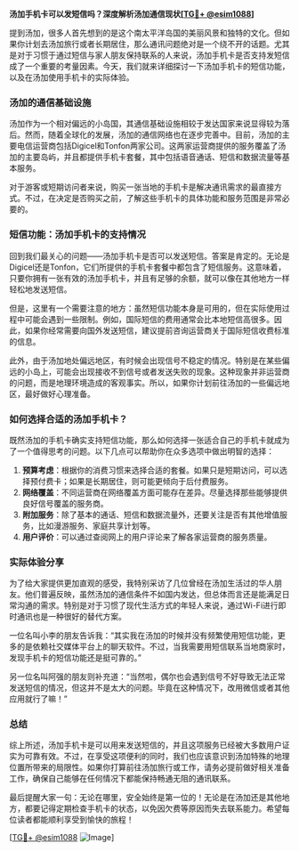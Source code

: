 **汤加手机卡可以发短信吗？深度解析汤加通信现状[[TG💪+ @esim1088](https://t.me/s/esim1088)]**

提到汤加，很多人首先想到的是这个南太平洋岛国的美丽风景和独特的文化。但如果你计划去汤加旅行或者长期居住，那么通讯问题绝对是一个绕不开的话题。尤其是对于习惯于通过短信与家人朋友保持联系的人来说，汤加手机卡是否支持发短信成了一个重要的考量因素。今天，我们就来详细探讨一下汤加手机卡的短信功能，以及在汤加使用手机卡的实际体验。

### 汤加的通信基础设施

汤加作为一个相对偏远的小岛国，其通信基础设施相较于发达国家来说显得较为落后。然而，随着全球化的发展，汤加的通信网络也在逐步完善中。目前，汤加的主要电信运营商包括Digicel和Tonfon两家公司。这两家运营商提供的服务覆盖了汤加的主要岛屿，并且都提供手机卡套餐，其中包括语音通话、短信和数据流量等基本服务。

对于游客或短期访问者来说，购买一张当地的手机卡是解决通讯需求的最直接方式。不过，在决定是否购买之前，了解这些手机卡的具体功能和服务范围是非常必要的。

### 短信功能：汤加手机卡的支持情况

回到我们最关心的问题——汤加手机卡是否可以发送短信。答案是肯定的。无论是Digicel还是Tonfon，它们所提供的手机卡套餐中都包含了短信服务。这意味着，只要你拥有一张有效的汤加手机卡，并且有足够的余额，就可以像在其他地方一样轻松地发送短信。

但是，这里有一个需要注意的地方：虽然短信功能本身是可用的，但在实际使用过程中可能会遇到一些限制。例如，国际短信的费用通常会比本地短信高很多。因此，如果你经常需要向国外发送短信，建议提前咨询运营商关于国际短信收费标准的信息。

此外，由于汤加地处偏远地区，有时候会出现信号不稳定的情况。特别是在某些偏远的小岛上，可能会出现接收不到信号或者发送失败的现象。这种现象并非运营商的问题，而是地理环境造成的客观事实。所以，如果你计划前往汤加的一些偏远地区，最好做好心理准备。

### 如何选择合适的汤加手机卡？

既然汤加的手机卡确实支持短信功能，那么如何选择一张适合自己的手机卡就成为了一个值得思考的问题。以下几点可以帮助你在众多选项中做出明智的选择：

1. **预算考虑**：根据你的消费习惯来选择合适的套餐。如果只是短期访问，可以选择预付费卡；如果是长期居住，则可能更倾向于后付费服务。
2. **网络覆盖**：不同运营商在网络覆盖方面可能存在差异。尽量选择那些能够提供良好信号覆盖的服务商。
3. **附加服务**：除了基本的通话、短信和数据流量外，还要关注是否有其他增值服务，比如漫游服务、家庭共享计划等。
4. **用户评价**：可以通过查阅网上的用户评论来了解各家运营商的服务质量。

### 实际体验分享

为了给大家提供更加直观的感受，我特别采访了几位曾经在汤加生活过的华人朋友。他们普遍反映，虽然汤加的通信条件不如国内发达，但总体而言还是能满足日常沟通的需求。特别是对于习惯了现代生活方式的年轻人来说，通过Wi-Fi进行即时通讯也是一种很好的替代方案。

一位名叫小李的朋友告诉我：“其实我在汤加的时候并没有频繁使用短信功能，更多的是依赖社交媒体平台上的聊天软件。不过，当我需要用短信联系当地商家时，发现手机卡的短信功能还是挺可靠的。”

另一位名叫阿强的朋友则补充道：“当然啦，偶尔也会遇到信号不好导致无法正常发送短信的情况，但这并不是太大的问题。毕竟在这种情况下，改用微信或者其他应用就行了嘛！”

### 总结

综上所述，汤加手机卡是可以用来发送短信的，并且这项服务已经被大多数用户证实为可靠有效。不过，在享受这项便利的同时，我们也应该意识到汤加特殊的地理位置所带来的局限性。如果你打算前往汤加旅行或工作，请务必提前做好相关准备工作，确保自己能够在任何情况下都能保持畅通无阻的通讯联系。

最后提醒大家一句：无论在哪里，安全始终是第一位的！无论是在汤加还是其他地方，都要记得定期检查手机卡的状态，以免因欠费等原因而失去联系能力。希望每位读者都能顺利享受到愉快的旅程！

[[TG💪+ @esim1088](https://t.me/s/esim1088) ![Image](https://i.postimg.cc/4NQfJmqS/Snipaste-2025-05-13-00-14-12.png)]